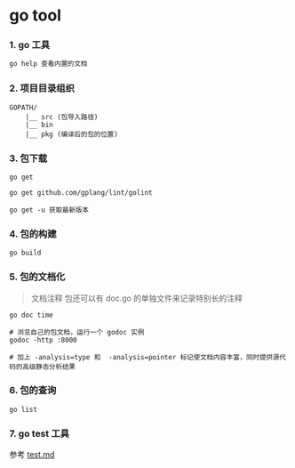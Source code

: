 go tool
===

### 1. go 工具
```sh
go help 查看内置的文档


```


### 2. 项目目录组织

```
GOPATH/
    |__ src (包导入路径)
    |__ bin
    |__ pkg (编译后的包的位置)

```


### 3. 包下载

```
go get

go get github.com/gplang/lint/golint

go get -u 获取最新版本

```


### 4. 包的构建
```
go build

```


### 5. 包的文档化
> 文档注释
包还可以有 doc.go 的单独文件来记录特别长的注释

```
go doc time

# 浏览自己的包文档，运行一个 godoc 实例
godoc -http :8000

# 加上 -analysis=type 和  -analysis=pointer 标记使文档内容丰富，同时提供源代码的高级静态分析结果

```


### 6. 包的查询

```
go list

```


### 7. go test 工具

参考 [test.md](./test.md)
